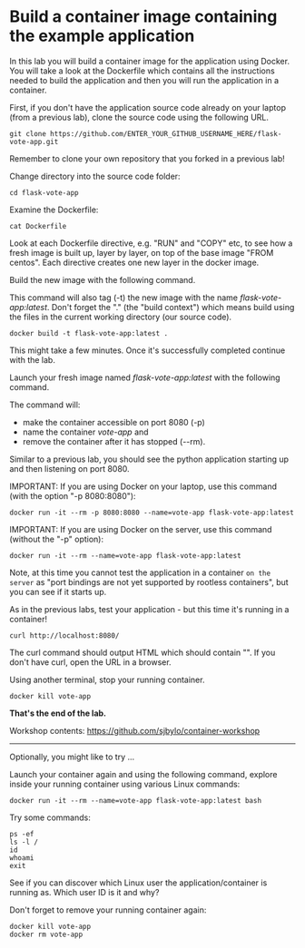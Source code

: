 # Build a container image containing the example application

In this lab you will build a container image for the application using Docker. You will take a look at the Dockerfile which contains 
all the instructions needed to build the application and then you will run the application in a container. 

First, if you don't have the application source code already on your laptop (from a previous lab),
clone the source code using the following URL.

```
git clone https://github.com/ENTER_YOUR_GITHUB_USERNAME_HERE/flask-vote-app.git
```
Remember to clone your own repository that you forked in a previous lab!

Change directory into the source code folder:

```
cd flask-vote-app
```

Examine the Dockerfile:

```
cat Dockerfile
```

Look at each Dockerfile directive, e.g. "RUN" and "COPY" etc, to see how a fresh image is built up, layer by layer, on top of the base image 
"FROM centos".  Each directive creates one new layer in the docker image. 

Build the new image with the following command.

This command will also tag (-t) the new image with the name _flask-vote-app:latest_.
Don't forget the "." (the "build context") which means build using the files in the current working directory (our source code). 

```
docker build -t flask-vote-app:latest .
```

This might take a few minutes. Once it's successfully completed continue with the lab.

Launch your fresh image named _flask-vote-app:latest_ with the following command. 

The command will:
- make the container accessible on port 8080 (-p)
- name the container _vote-app_ and 
- remove the container after it has stopped (--rm). 

Similar to a previous lab, you should see the python application starting up and then listening on port 8080.

IMPORTANT: If you are using Docker on your laptop, use this command (with the option "-p 8080:8080"):
```
docker run -it --rm -p 8080:8080 --name=vote-app flask-vote-app:latest
```

IMPORTANT: If you are using Docker on the server, use this command (without the "-p" option):
```
docker run -it --rm --name=vote-app flask-vote-app:latest
```

Note, at this time you cannot test the application in a container `on the server` as "port bindings are
not yet supported by rootless containers", but you can see if it starts up.

As in the previous labs, test your application - but this time it's running in a container!

```
curl http://localhost:8080/
```

The curl command should output HTML which should contain "<title>Favourite Linux distribution</title>". 
If you don't have curl, open the URL in a browser.

Using another terminal, stop your running container.

```
docker kill vote-app 
```

**That's the end of the lab.**

Workshop contents: https://github.com/sjbylo/container-workshop

---
Optionally, you might like to try ...

Launch your container again and using the following command, explore inside your running container 
using various Linux commands:

```
docker run -it --rm --name=vote-app flask-vote-app:latest bash
```

Try some commands:

```
ps -ef
ls -l /
id
whoami
exit
```

See if you can discover which Linux user the application/container is running as.  Which user ID is it and why? 

Don't forget to remove your running container again:

```
docker kill vote-app 
docker rm vote-app 
```


